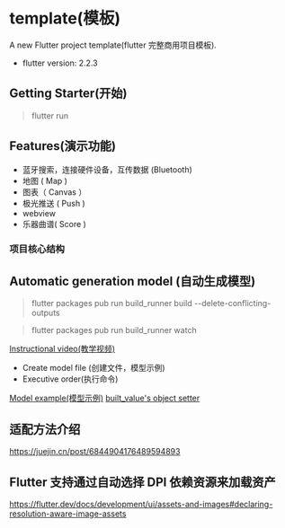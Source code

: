 # template(模板)

A new Flutter project template(flutter 完整商用项目模板).

- flutter version: 2.2.3

## Getting Starter(开始)

> flutter run

## Features(演示功能)

- 蓝牙搜索，连接硬件设备，互传数据 (Bluetooth)
- 地图 ( Map )
- 图表（ Canvas ）
- 极光推送 ( Push )
- webview
- 乐器曲谱( Score )

### 项目核心结构

## Automatic generation model (自动生成模型)

<!-- Project root run (项目根目录下执行命令) -->

> flutter packages pub run build_runner build --delete-conflicting-outputs

<!-- or(或者) -->

> flutter packages pub run build_runner watch

[Instructional video(教学视频)](https://www.youtube.com/watch?v=hNbOSSgpneI)

- Create model file (创建文件，模型示例)
- Executive order(执行命令)

[Model example(模型示例)](https://www.stacksecrets.com/flutter/how-to-use-built_value-library)
[built_value's object setter](https://stackoverflow.com/questions/51556540/whats-the-setter-of-a-built-values-object)

## 适配方法介绍

<https://juejin.cn/post/6844904176489594893>

## Flutter 支持通过自动选择 DPI 依赖资源来加载资产

https://flutter.dev/docs/development/ui/assets-and-images#declaring-resolution-aware-image-assets

